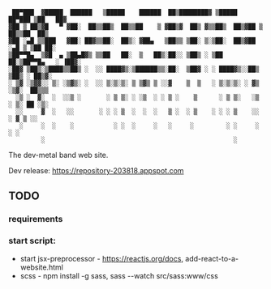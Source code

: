 ```
 ██▀███  ▓█████  ██████   ▒█████    ██████  ██▒████████▓ ▒█████   ██▀███ ▒██   ██▓
▓██ ▒ ██▒▓█   ▀ ▓██░  ██▒▒██▒  ██▒▒██    ▒ ▓██▒▓  ██▒ ▓▒▒██▒  ██▒▓██ ▒ ██▒▒██  ██▒
▓██ ░▄█ ▒▒███   ▓██░ ██▓▒▒██░  ██▒░ ▓██▄   ▒██▒▒ ▒██░ ▒░▒██░  ██▒▓██ ░▄█ ▒ ▒██ ██░
▒██▀▀█▄  ▒▓█  ▄ ▒██▄█▓▒ ▒▒██   ██░  ▒   ██▒░██░░ ▒██▒ ░ ▒██   ██░▒██▀▀█▄   ░ ▐██▓░
░██▓ ▒██▒░▒████▒▒██▒ ░  ░░ ████▓▒░▒██████▒▒░██░  ▒██▓ ░ ░ ████▓▒░░██▒ ▒██▒ ░ ██▒▓░
░ ▒▓ ░▒▓▓░░ ▒░ ░▒▓▒░ ░  ░░ ▒░▒░▒░ ▒ ▒▓▒ ▒ ░░▓    ▒  ▒   ░ ▒░▒░▒░ ░ ▓▒ ░▒▓░  ██▒▒▒
  ░▒ ░  ▓░  ░  ░░▒ ░       ░ ▒ ▒░ ░ ░▒  ░ ░ ▒ ░    ▒      ░ ▒ ▒░   ░▒ ░ ▒░ ██ ░▒░
  ░░     ▓  ░   ░░       ░ ░ ░ ▒  ░  ░  ░   ▒ ░  ░ ▒    ░ ░ ░ ▒    ░░   ░ ▓ ▒ ░░
   ░     ░  ░    ░           ░ ░  ░     ░   ░     ░         ░ ░     ░     ░ ░
         ░                                                    ░
```

The dev-metal band web site.

Dev release: https://repository-203818.appspot.com

## TODO

### requirements

### start script:
* start jsx-preprocessor - https://reactjs.org/docs, add-react-to-a-website.html
* scss - npm install -g sass, sass --watch src/sass:www/css
